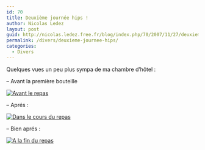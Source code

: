 ```yaml
---
id: 70
title: Deuxième journée hips !
author: Nicolas Ledez
layout: post
guid: http://nicolas.ledez.free.fr/blog/index.php/70/2007/11/27/deuxieme-journee-hips/
permalink: /divers/deuxieme-journee-hips/
categories:
  - Divers
---
```

Quelques vues un peu plus sympa de ma chambre d&rsquo;hôtel :

&#8211; Avant la première bouteille

<a href="http://nicolas.ledez.free.fr/blog/index.php/70/2007/11/27/deuxieme-journee-hips/avant-le-repas/" rel="attachment wp-att-67" title="Avant le repas"><img src="http://blog.ledez.net/wp-content/uploads/2007/11/img_1277-150x150.jpg" alt="Avant le repas" /></a>

&#8211; Aprés :

<a href="http://nicolas.ledez.free.fr/blog/index.php/70/2007/11/27/deuxieme-journee-hips/dans-le-cours-du-repas/" rel="attachment wp-att-68" title="Dans le cours du repas"><img src="http://blog.ledez.net/wp-content/uploads/2007/11/img_1273-150x150.jpg" alt="Dans le cours du repas" /></a>

&#8211; Bien aprés :

<a href="http://nicolas.ledez.free.fr/blog/index.php/70/2007/11/27/deuxieme-journee-hips/a-la-fin-du-repas/" rel="attachment wp-att-69" title="A la fin du repas"><img src="http://blog.ledez.net/wp-content/uploads/2007/11/img_1270-150x150.jpg" alt="A la fin du repas" /></a>